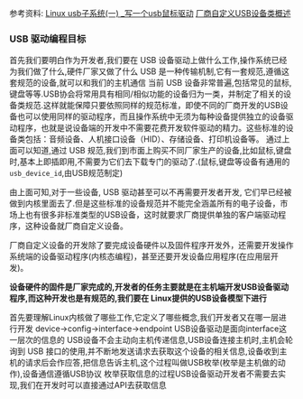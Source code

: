 参考资料:
[Linux usb子系统(一) _写一个usb鼠标驱动](https://www.cnblogs.com/xiaojiang1025/p/6500574.html)
[厂商自定义USB设备类概述](https://www.bbsmax.com/A/B0zqvGxQJv/)
### USB 驱动编程目标
首先我们要明白作为开发者,我们要在 USB 设备驱动上做什么工作,操作系统已经为我们做了什么,硬件厂家又做了什么
USB 是一种传输机制,它有一套规范,遵循这套规范的设备,就可以和我们的主机通信
当前 USB 设备非常普遍,包括常见的鼠标,键盘等等.USB协会将常用具有相同/相似功能的设备归为一类，并制定了相关的设备类规范.这样就能保障只要依照同样的规范标准，即使不同的厂商开发的USB设备也可以使用同样的驱动程序，而且操作系统中无须为每种设备提供独立的设备驱动程序，也就是说设备端的开发中不需要花费开发软件驱动的精力。这些标准的设备类包括：音频设备、人机接口设备（HID）、存储设备、打印机设备等。
通过上面可以知道,通过 USB 规范,我们到市面上购买不同厂家生产的设备,比如鼠标,键盘时,基本上即插即用,不需要为它们去下载专门的驱动了.(鼠标,键盘等设备有通用的`usb_device_id`,由USB规范制定)

由上面可知,对于一些设备, USB 驱动甚至可以不再需要开发者开发, 它们早已经被做到内核里面去了.但是这些标准的设备规范并不能完全涵盖所有的电子设备，市场上也有很多非标准类型的USB设备，这时就要求厂商提供单独的客户端驱动程序，这种设备就厂商自定义设备。

厂商自定义设备的开发除了要完成设备硬件以及固件程序开发外，还需要开发操作系统端的设备驱动程序(内核态编程)，甚至还要开发设备应用程序(在应用层开发)。

**设备硬件的固件是厂家完成的,开发者的任务主要就是在主机端开发USB设备驱动程序,而这种开发也是有规范的,我们要在 Linux提供的USB设备模型下进行**

首先要理解Linux内核做了哪些工作,它定义了哪些概念,我们开发者又在哪一层进行开发
device->config->interface->endpoint
USB设备驱动是面向interface这一层次的信息的
USB设备不会主动向主机传递信息,USB设备连接主机时,主机会轮询到 USB 接口的使用,并不断地发送请求去获取这个设备的相关信息,设备收到主机的请求后会作应答,把信息告诉主机,这个过程叫做USB枚举(枚举是主机做的动作),设备通信遵循USB协议
枚举获取信息的过程USB设备驱动开发者不需要去实现,我们在开发时可以直接通过API去获取信息
